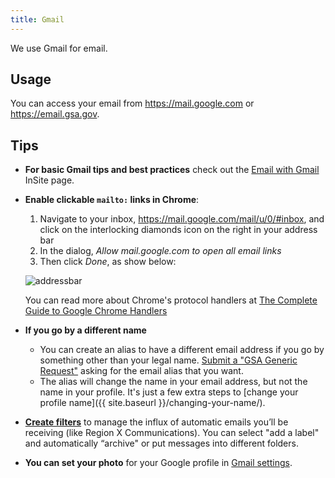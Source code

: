 ```yaml
---
title: Gmail
---
```


We use Gmail for email.

## Usage

You can access your email from <https://mail.google.com> or <https://email.gsa.gov>.

## Tips

- **For basic Gmail tips and best practices** check out the [Email with Gmail](https://insite.gsa.gov/portal/content/638210) InSite page.
- **Enable clickable `mailto:` links in Chrome**:

  1. Navigate to your inbox, https://mail.google.com/mail/u/0/#inbox, and click on the interlocking diamonds icon on the right in your address bar
  2. In the dialog, _Allow mail.google.com to open all email links_
  3. Then click _Done_, as show below:

  ![addressbar]({{site.baseurl}}/images/chrome_address_bar.png)

  You can read more about Chrome's protocol handlers at [The Complete Guide to Google Chrome Handlers](https://www.ashout.com/complete-guide-to-google-chrome-handlers/)

- **If you go by a different name**
   - You can create an alias to have a different email address if you go by something other than your legal name. [Submit a "GSA Generic Request"](https://gsa.servicenowservices.com/sp/?id=sc_cat_item&sys_id=7a09e6672b523000a6e7a73319da1554) asking for the email alias that you want.
   - The alias will change the name in your email address, but not the name in your profile. It's just a few extra steps to \[change your profile name]({{ site.baseurl }}/changing-your-name/).
- **[Create filters](https://support.google.com/mail/answer/6579)** to manage the influx of automatic emails you’ll be receiving (like Region X Communications). You can select "add a label" and automatically “archive" or put messages into different folders.
- **You can set your photo** for your Google profile in [Gmail settings](https://support.google.com/mail/answer/35529?hl=en).

